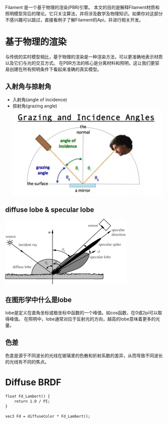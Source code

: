 
Filament 是一个基于物理的渲染(PBR)引擎。
本文的目的是解释Filament材质和照明模型背后的理论。它只关注算法，并将涉及数学及物理知识。如果你对这部分不感兴趣可以跳过，直接看例子了解Filament的Api，并进行相关开发。

# 基于物理的渲染
 与传统的实时模型相比，基于物理的渲染是一种渲染方法，可以更准确地表示材质以及它们与光的交互方式。 在PBR方法的核心是分离材料和照明，这让我们更容易创建在所有照明条件下看起来准确的真实模型。


## 入射角与掠射角
- 入射角(angle of incidence)
- 掠射角(grazing angle)
![](./assets/basis/grazingAndIncidenceAngles.png)

## diffuse lobe & specular lobe
![](./assets/basis/DiffuesLobe&SpecularLobe.jpg)

## 在图形学中什么是lobe
lobe是定义在直角坐标或极坐标中函数的一个峰值。如cos函数，在0或2pi可以取得峰值。
在照明中，lobe通常对应于反射光的方向，越高的lobe意味着更多的光量。

## 色差
色差是源于不同波长的光线在玻璃里的色散和折射系数的差异，从而导致不同波长的光线有不同的焦点。

# Diffuse BRDF

```
float Fd_Lambert() {
    return 1.0 / PI;
}

vec3 Fd = diffuseColor * Fd_Lambert();
```


